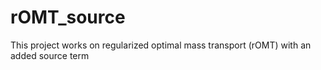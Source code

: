 # rOMT_source
This project works on regularized optimal mass transport (rOMT) with an added source term

